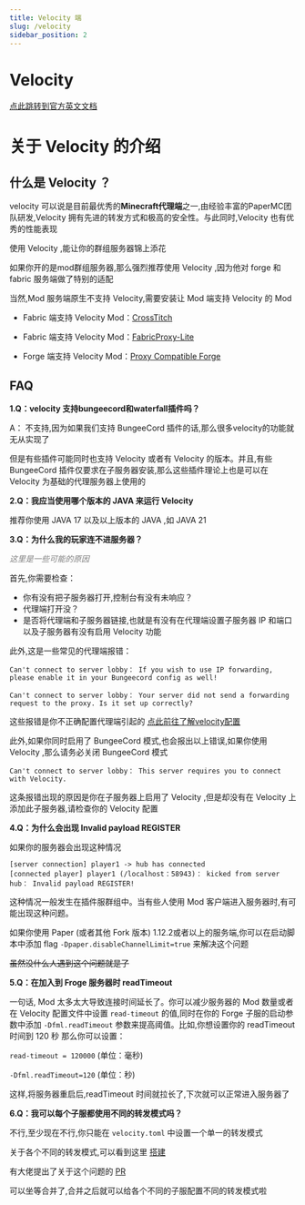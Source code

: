 ```yaml
---
title: Velocity 端
slug: /velocity
sidebar_position: 2
---
```


# Velocity

[点此跳转到官方英文文档](https://docs.papermc.io/velocity)

# 关于 Velocity 的介绍

## 什么是 Velocity ？

velocity 可以说是目前最优秀的**Minecraft代理端**之一,由经验丰富的PaperMC团队研发,Velocity 拥有先进的转发方式和极高的安全性。与此同时,Velocity 也有优秀的性能表现

使用 Velocity ,能让你的群组服务器锦上添花

如果你开的是mod群组服务器,那么强烈推荐使用 Velocity ,因为他对 forge 和 fabric 服务端做了特别的适配

当然,Mod 服务端原生不支持 Velocity,需要安装让 Mod 端支持 Velocity 的 Mod

- Fabric 端支持 Velocity Mod：[CrossTitch](https://www.curseforge.com/minecraft/mc-mods/crossstitch)

- Fabric 端支持 Velocity Mod：[FabricProxy-Lite](https://modrinth.com/mod/fabricproxy-lite)

- Forge 端支持 Velocity Mod：[Proxy Compatible Forge](https://modrinth.com/mod/proxy-compatible-forge)

## FAQ

**1.Q：velocity 支持bungeecord和waterfall插件吗？**

A： 不支持,因为如果我们支持 BungeeCord 插件的话,那么很多velocity的功能就无从实现了

但是有些插件可能同时也支持 Velocity 或者有 Velocity 的版本。并且,有些 BungeeCord 插件仅要求在子服务器安装,那么这些插件理论上也是可以在 Velocity 为基础的代理服务器上使用的

**2.Q：我应当使用哪个版本的 JAVA 来运行 Velocity**

推荐你使用 JAVA 17 以及以上版本的 JAVA ,如 JAVA 21

**3.Q：为什么我的玩家连不进服务器？**

*<font color="gray">这里是一些可能的原因</font>*

首先,你需要检查：

- 你有没有把子服务器打开,控制台有没有未响应？
- 代理端打开没？
- 是否将代理端和子服务器链接,也就是有没有在代理端设置子服务器 IP 和端口以及子服务器有没有启用 Velocity 功能

此外,这是一些常见的代理端报错：

```
Can't connect to server lobby： If you wish to use IP forwarding, please enable it in your Bungeecord config as well!
```

```
Can't connect to server lobby： Your server did not send a forwarding request to the proxy. Is it set up correctly?
```

这些报错是你不正确配置代理端引起的 [点此前往了解velocity配置](velocity.toml.md)

此外,如果你同时启用了 BungeeCord 模式,也会报出以上错误,如果你使用 Velocity ,那么请务必关闭 BungeeCord 模式

```
Can't connect to server lobby： This server requires you to connect with Velocity.
```

这条报错出现的原因是你在子服务器上启用了 Velocity ,但是却没有在 Velocity 上添加此子服务器,请检查你的 Velocity 配置

**4.Q：为什么会出现 Invalid payload REGISTER**

如果你的服务器会出现这种情况

```
[server connection] player1 -> hub has connected
[connected player] player1 (/localhost：58943)： kicked from server hub： Invalid payload REGISTER!
```

这种情况一般发生在插件服群组中。当有些人使用 Mod 客户端进入服务器时,有可能出现这种问题。

如果你使用 Paper (或者其他 Fork 版本) 1.12.2或者以上的服务端,你可以在启动脚本中添加 flag `-Dpaper.disableChannelLimit=true` 来解决这个问题

~~虽然没什么人遇到这个问题就是了~~

**5.Q：在加入到 Froge 服务器时 readTimeout**

一句话, Mod 太多太大导致连接时间延长了。你可以减少服务器的 Mod 数量或者在 Velocity 配置文件中设置 `read-timeout` 的值,同时在你的 Forge 子服的启动参数中添加 `-Dfml.readTimeout` 参数来提高阈值。比如,你想设置你的 readTimeout 时间到 120 秒
那么你可以设置：

`read-timeout = 120000` (单位：毫秒)

`-Dfml.readTimeout=120` (单位：秒)

这样,将服务器重启后,readTimeout 时间就拉长了,下次就可以正常进入服务器了

**6.Q：我可以每个子服都使用不同的转发模式吗？**

不行,至少现在不行,你只能在 `velocity.toml` 中设置一个单一的转发模式

关于各个不同的转发模式,可以看到这里 [搭建](./build-up.md#子服配置)

有大佬提出了关于这个问题的 [PR](https://github.com/PaperMC/Velocity/pull/1357)

可以坐等合并了,合并之后就可以给各个不同的子服配置不同的转发模式啦

